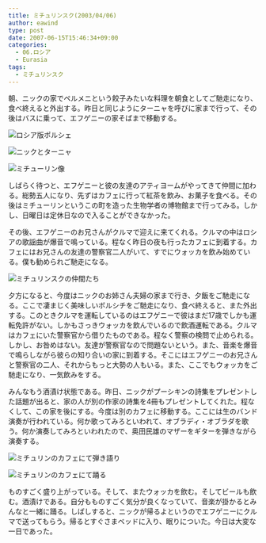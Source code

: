 ```yaml
---
title: ミチュリンスク(2003/04/06)
author: eawind
type: post
date: 2007-06-15T15:46:34+09:00
categories:
  - 06.ロシア
  - Eurasia
tags:
  - ミチュリンスク
---
```

朝、ニックの家でペルメニという餃子みたいな料理を朝食としてご馳走になり、食べ終えると外出する。昨日と同じようにターニャを呼びに家まで行って、その後はバスに乗って、エフゲニーの家そばまで移動する。

![ロシア版ポルシェ](/img/wp/2007/06/200304061418361.jpg)

![ニックとターニャ](/img/wp/2007/06/200304061621261.jpg)

![ミチューリン像](/img/wp/2007/06/200304061710041.jpg)

しばらく待つと、エフゲニーと彼の友達のアティヨームがやってきて仲間に加わる。総勢五人になり、先ずはカフェに行って紅茶を飲み、お菓子を食べる。その後はミチューリンというこの町を造った生物学者の博物館まで行ってみる。しかし、日曜日は定休日なので入ることができなかった。

その後、エフゲニーのお兄さんがクルマで迎えに来てくれる。クルマの中はロシアの歌謡曲が爆音で鳴っている。程なく昨日の夜も行ったカフェに到着する。カフェにはお兄さんの友達の警察官二人がいて、すでにウォッカを飲み始めている。僕も勧められご馳走になる。

![ミチュリンスクの仲間たち](/img/wp/2007/06/200304061939481.jpg)

夕方になると、今度はニックのお姉さん夫婦の家まで行き、夕飯をご馳走になる。ここで凄まじく美味しいボルシチをご馳走になり、食べ終えると、また外出する。このときクルマを運転しているのはエフゲニーで彼はまだ17歳でしかも運転免許がない。しかもさっきウォッカを飲んでいるので飲酒運転である。クルマはカフェにいた警察官から借りたものである。程なく警察の検問で止められる。しかし、お咎めはない。友達が警察官なので問題ないという。また、音楽を爆音で鳴らしながら彼らの知り合いの家に到着する。そこにはエフゲニーのお兄さんと警察官の二人、それからもっと大勢の人もいる。また、ここでもウォッカをご馳走になり、一気飲みをする。

みんなもう酒漬け状態である。昨日、ニックがプーシキンの詩集をプレゼントした話題が出ると、家の人が別の作家の詩集を4冊もプレゼントしてくれた。程なくして、この家を後にする。今度は別のカフェに移動する。ここには生のバンド演奏が行われている。何か歌ってみろといわれて、オブラディ・オブラダを歌う。何か演奏してみろといわれたので、奥田民雄のマザーをギターを弾きながら演奏する。

![ミチュリンのカフェにて弾き語り](/img/wp/2007/06/200304070005301.jpg)

![ミチュリンのカフェにて踊る](/img/wp/2007/06/200304070025401.jpg)

ものすごく盛り上がっている。そして、またウォッカを飲む。そしてビールも飲む。酒漬けである。自分もものすごく気分が良くなっていて、音楽が掛かるとみんなと一緒に踊る。しばしすると、ニックが帰るよというのでエフゲニーにクルマで送ってもらう。帰るとすぐさまベッドに入り、眠りについた。今日は大変な一日であった。
